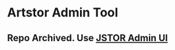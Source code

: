 # Artstor Admin Tool

## Repo Archived. Use [JSTOR Admin UI](https://github.com/ithaka/jstor-admin-ui)
